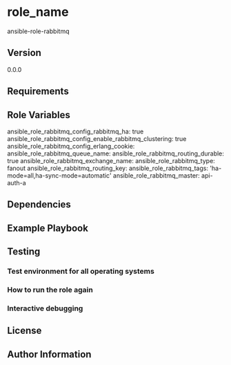# role_name                           
ansible-role-rabbitmq

## Version
0.0.0

## Requirements


## Role Variables
ansible_role_rabbitmq_config_rabbitmq_ha: true
ansible_role_rabbitmq_config_enable_rabbitmq_clustering: true
ansible_role_rabbitmq_config_erlang_cookie: <Erlang secret>
ansible_role_rabbitmq_queue_name: <name of the messageq>
ansible_role_rabbitmq_routing_durable: true
ansible_role_rabbitmq_exchange_name: <Name ov the messageq>
ansible_role_rabbitmq_type: fanout
ansible_role_rabbitmq_routing_key: <Name of the messageq>
ansible_role_rabbitmq_tags: 'ha-mode=all,ha-sync-mode=automatic'
ansible_role_rabbitmq_master: api-auth-a


## Dependencies

## Example Playbook
    

## Testing

### Test environment for all operating systems

### How to run the role again

### Interactive debugging

## License

## Author Information
